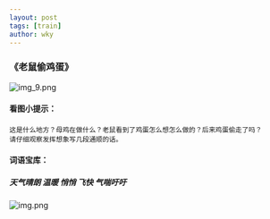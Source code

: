 ```yaml
---
layout: post
tags: [train]
author: wky
---
```


### 《老鼠偷鸡蛋》
![img_9.png](https://xintd.github.io/wky/images/yl/img_9.png)
#### 看图小提示：
    这是什么地方？母鸡在做什么？老鼠看到了鸡蛋怎么想怎么做的？后来鸡蛋偷走了吗？
    请仔细观察发挥想象写几段通顺的话。

#### 词语宝库：
##### 天气晴朗   温暖    悄悄    飞快   气喘吁吁

![img.png](https://xintd.github.io/wky/images/bg.png)